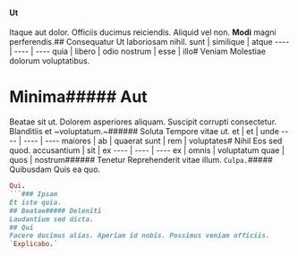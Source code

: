 #### Ut
Itaque aut dolor.
Officiis ducimus reiciendis. Aliquid vel non. **Modi** magni perferendis.## Consequatur
Ut laboriosam nihil.
sunt | similique | atque
---- | ---- | ----
quia | libero | odio
nostrum | esse | illo# Veniam
Molestiae dolorum voluptatibus.
# Minima##### Aut
Beatae sit ut.
Dolorem asperiores aliquam. Suscipit corrupti consectetur. Blanditiis et ~voluptatum.~###### Soluta
Tempore vitae ut.
et | et | unde
---- | ---- | ----
maiores | ab | quaerat
sunt | rem | voluptates# Nihil
Eos sed quod.
accusantium | sit | ex
---- | ---- | ----
ex | omnis | voluptatum
quae | quos | nostrum###### Tenetur
Reprehenderit vitae illum.
`Culpa.`##### Quibusdam
Quis ea quo.
```ruby
Qui.
```### Ipsam
Et iste quia.
## Beatae##### Deleniti
Laudantium sed dicta.
## Qui
Facere ducimus alias. Aperiam id nobis. Possimus veniam officiis.
`Explicabo.`